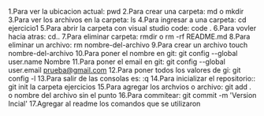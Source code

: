 1.Para ver la ubicacion actual: pwd
2.Para crear una carpeta: md o mkdir
3.Para ver los archivos en la carpeta: ls
4.Para ingresar a una carpeta: cd ejercicio1
5.Para abrir la carpeta con visual studio code: code .
6.Para vovler hacia atras: cd..
7.Para eliminar carpeta: rmdir o rm -rf README.md
8.Para eliminar un archivo: rm nombre-del-archivo
9.Para crear un archivo touch nombre-del-archivo
10.Para poner el nombre en git: git config --global user.name Nombre
11.Para poner el email en git: git config --global user.email prueba@gmail.com
12.Para poner todos los valores de gi: git config -l
13.Para salir de las consolas es: :q
14.Para inicializar el repositorio:: git init la carpeta ejercicios
15.Para agregar los archvios o archivo: git add . o nombre del archivo sin el punto
16.Para commitear: git commit -m 'Version Incial'
17.Agregar al readme los comandos que se utilizaron
